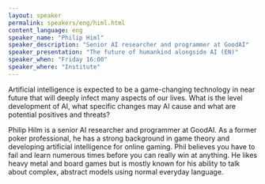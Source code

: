 ```yaml
---
layout: speaker
permalink: speakers/eng/himl.html
content_language: eng
speaker_name: "Philip Himl"
speaker_description: "Senior AI researcher and programmer at GoodAI"
speaker_presentation: "The future of humankind alongside AI (EN)"
speaker_when: "Friday 16:00"
speaker_where: "Institute"
---
```

Artificial intelligence is expected to be a game-changing technology in near future that will deeply infect many aspects of our lives. What is the level development of AI, what specific changes may AI cause and what are potential positives and threats?

Philip Hilm is a senior AI researcher and programmer at GoodAI.
As a former poker professional, he has a strong background in game theory and developing artificial intelligence for online gaming.
Phil believes you have to fail and learn numerous times before you can really win at anything. He likes heavy metal and board games but is mostly known for his ability to talk about complex, abstract models using normal everyday language.
